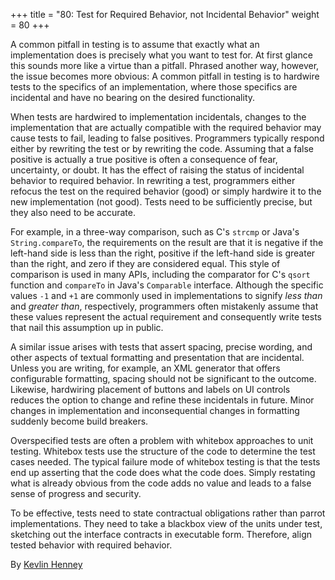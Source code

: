 +++
title = "80: Test for Required Behavior, not Incidental Behavior"
weight = 80
+++

A common pitfall in testing is to assume that exactly what an implementation does is precisely what you want to test for. At first glance this sounds more like a virtue than a pitfall. Phrased another way, however, the issue becomes more obvious: A common pitfall in testing is to hardwire tests to the specifics of an implementation, where those specifics are incidental and have no bearing on the desired functionality.

When tests are hardwired to implementation incidentals, changes to the implementation that are actually compatible with the required behavior may cause tests to fail, leading to false positives. Programmers typically respond either by rewriting the test or by rewriting the code. Assuming that a false positive is actually a true positive is often a consequence of fear, uncertainty, or doubt. It has the effect of raising the status of incidental behavior to required behavior. In rewriting a test, programmers either refocus the test on the required behavior (good) or simply hardwire it to the new implementation (not good). Tests need to be sufficiently precise, but they also need to be accurate.

For example, in a three-way comparison, such as C's `strcmp` or Java's `String.compareTo`, the requirements on the result are that it is negative if the left-hand side is less than the right, positive if the left-hand side is greater than the right, and zero if they are considered equal. This style of comparison is used in many APIs, including the comparator for C's `qsort` function and `compareTo` in Java's `Comparable` interface. Although the specific values `-1` and `+1` are commonly used in implementations to signify *less than* and *greater than*, respectively, programmers often mistakenly assume that these values represent the actual requirement and consequently write tests that nail this assumption up in public.

A similar issue arises with tests that assert spacing, precise wording, and other aspects of textual formatting and presentation that are incidental. Unless you are writing, for example, an XML generator that offers configurable formatting, spacing should not be significant to the outcome. Likewise, hardwiring placement of buttons and labels on UI controls reduces the option to change and refine these incidentals in future. Minor changes in implementation and inconsequential changes in formatting suddenly become build breakers.

Overspecified tests are often a problem with whitebox approaches to unit testing. Whitebox tests use the structure of the code to determine the test cases needed. The typical failure mode of whitebox testing is that the tests end up asserting that the code does what the code does. Simply restating what is already obvious from the code adds no value and leads to a false sense of progress and security.

To be effective, tests need to state contractual obligations rather than parrot implementations. They need to take a blackbox view of the units under test, sketching out the interface contracts in executable form. Therefore, align tested behavior with required behavior.

By [Kevlin Henney](http://programmer.97things.oreilly.com/wiki/index.php/Kevlin_Henney)